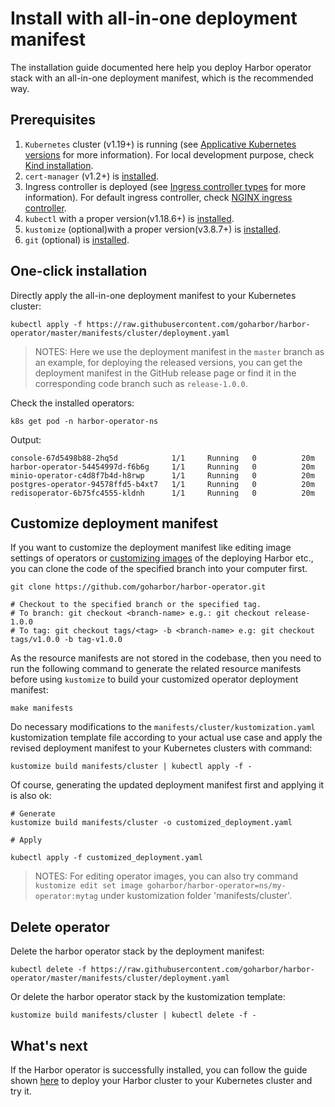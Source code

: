 # Install with all-in-one deployment manifest

The installation guide documented here help you deploy Harbor operator stack with an all-in-one deployment manifest, which is the recommended way.

## Prerequisites

1. `Kubernetes` cluster (v1.19+) is running (see [Applicative Kubernetes versions](../../README.md#applicative-kubernetes-versions)
   for more information). For local development purpose, check [Kind installation](./kind-installation.md).
1. `cert-manager` (v1.2+) is [installed](https://cert-manager.io/docs/installation/kubernetes/).
1. Ingress controller is deployed (see [Ingress controller types](../../README.md#ingress-controller-types) for more information). For default
   ingress controller, check [NGINX ingress controller](https://kubernetes.github.io/ingress-nginx/deploy/).
1. `kubectl` with a proper version(v1.18.6+) is [installed](https://kubernetes.io/docs/tasks/tools/).
1. `kustomize` (optional)with a proper version(v3.8.7+) is [installed](https://kubectl.docs.kubernetes.io/installation/kustomize/).
1. `git` (optional) is [installed](https://git-scm.com/book/en/v2/Getting-Started-Installing-Git).

## One-click installation

Directly apply the all-in-one deployment manifest to your Kubernetes cluster:

```shell
kubectl apply -f https://raw.githubusercontent.com/goharbor/harbor-operator/master/manifests/cluster/deployment.yaml
```

>NOTES: Here we use the deployment manifest in the `master` branch as an example, for deploying the released versions, you can get the deployment manifest in the GitHub release page or find it in the corresponding code branch such as `release-1.0.0`.

Check the installed operators:

```shell
k8s get pod -n harbor-operator-ns
```

Output:

```log
console-67d5498b88-2hq5d            1/1     Running   0          20m
harbor-operator-54454997d-f6b6g     1/1     Running   0          20m
minio-operator-c4d8f7b4d-h8rwp      1/1     Running   0          20m
postgres-operator-94578ffd5-b4xt7   1/1     Running   0          20m
redisoperator-6b75fc4555-kldnh      1/1     Running   0          20m
```

## Customize deployment manifest

If you want to customize the deployment manifest like editing image settings of operators or [customizing images](../customize-images.md#by-operator-environment-variables) of the deploying Harbor etc., you can clone the code of the specified branch into your computer first.

```shell
git clone https://github.com/goharbor/harbor-operator.git

# Checkout to the specified branch or the specified tag.
# To branch: git checkout <branch-name> e.g.: git checkout release-1.0.0
# To tag: git checkout tags/<tag> -b <branch-name> e.g: git checkout tags/v1.0.0 -b tag-v1.0.0
```

As the resource manifests are not stored in the codebase, then you need to run the following command to generate the related resource manifests before using `kustomize` to build your customized operator deployment manifest:

```shell
make manifests
```

Do necessary modifications to the `manifests/cluster/kustomization.yaml` kustomization template file according to your actual use case and apply the revised deployment manifest to your Kubernetes clusters with command:

```shell
kustomize build manifests/cluster | kubectl apply -f -
```

Of course, generating the updated deployment manifest first and applying it is also ok:

```shell
# Generate
kustomize build manifests/cluster -o customized_deployment.yaml

# Apply

kubectl apply -f customized_deployment.yaml
```

>NOTES: For editing operator images, you can also try command `kustomize edit set image goharbor/harbor-operator=ns/my-operator:mytag` under kustomization folder 'manifests/cluster'.

## Delete operator

Delete the harbor operator stack by the deployment manifest:

```shell
kubectl delete -f https://raw.githubusercontent.com/goharbor/harbor-operator/master/manifests/cluster/deployment.yaml
```

Or delete the harbor operator stack by the kustomization template:

```shell
kustomize build manifests/cluster | kubectl delete -f -
```

## What's next

If the Harbor operator is successfully installed, you can follow the guide
shown [here](../tutorial.md#deploy-harbor-cluster) to deploy your Harbor cluster to your Kubernetes cluster and try it.

